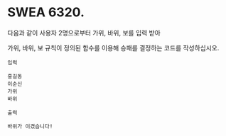# SWEA 6320.



다음과 같이 사용자 2명으로부터 가위, 바위, 보를 입력 받아

가위, 바위, 보 규칙이 정의된 함수를 이용해 승패를 결정하는 코드를 작성하십시오.



```
입력

홍길동
이순신
가위
바위
```



```
출력

바위가 이겼습니다!
```


